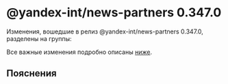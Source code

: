 # @yandex-int/news-partners 0.347.0

<!-- ЧЕЛОВЕЧЕСКОЕ ВСТУПЛЕНИЕ -->

Изменения, вошедшие в релиз @yandex-int/news-partners 0.347.0, разделены на группы:

Все важные изменения подробно описаны [ниже](#Пояснения).

## Пояснения

